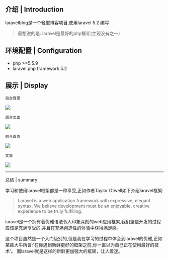 ## 介绍 | Introduction
laravelblog是一个轻型博客项目,使用laravel 5.2 编写
> 最想说的是: laravel是最好的php框架(主观没有之一)
## 环境配置 | Configuration 
- php >=5.5.9
- laravel php framework 5.2

## 展示 | Display

`后台登录`

![](http://okxzkjtey.bkt.clouddn.com/%E6%8D%95%E8%8E%B7.PNG)

`后台页面`

![](http://okxzkjtey.bkt.clouddn.com/ladetail.png)

`前台首页`

![](http://okxzkjtey.bkt.clouddn.com/frontpage.png)

`文章`

![](http://okxzkjtey.bkt.clouddn.com/aritcle.png)

 
 -----------------------------
 
 总结 | summary 

  学习和使用laravel框架都是一种享受,正如作者Taylor Otwell如下介绍laravel框架:


 > Laravel is a web application framework with expressive, elegant syntax.  We believe development must be an enjoyable, 
 creative experience to be truly fulfilling.

laravel是一个拥有着优雅语法令人印象深刻的web应用框架,我们坚信开发的过程应该是充满享受的,并且在充满创造性的体验中获得满足感。

这个项目虽然是一个入门级别的,但是我在学习的过程中体会到laravel的优雅,正如某些大牛所言:'在你遇到新鲜更好的框架之前,你一直以为自己正在使用最好的技术'。
而laravel就是这样的新鲜更加强大的框架，让人着迷。

